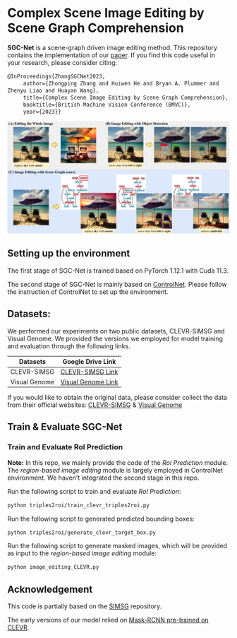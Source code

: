 # Complex Scene Image Editing by Scene Graph Comprehension


**SGC-Net** is a scene-graph driven image editing method. This repository contains the implementation of our [paper](https://arxiv.org/pdf/2203.12849.pdf).
If you find this code useful in your research, please consider citing:

    @InProceedings{ZhangSGCNet2023,
         author={Zhongping Zhang and Huiwen He and Bryan A. Plummer and Zhenyu Liao and Huayan Wang},
         title={Complex Scene Image Editing by Scene Graph Comprehension},
         booktitle={British Machine Vision Conference (BMVC)},
         year={2023}}

<img src="figure_example.png" alt="alt text" style="zoom:80%;" />

## Setting up the environment
The first stage of SGC-Net is trained based on PyTorch 1.12.1 with Cuda 11.3.

The second stage of SGC-Net is mainly based on [ControlNet](https://github.com/lllyasviel/ControlNet). Please follow the instruction of ControlNet to set up the environment.



## Datasets:
We performed our experiments on two public datasets, CLEVR-SIMSG and Visual Genome. We provided the versions we employed for model training and evaluation through the following links.

| Datasets      | Google Drive Link                                                                                          |
|---------------|------------------------------------------------------------------------------------------------------------|
| CLEVR-SIMSG   | [CLEVR-SIMSG Link](https://drive.google.com/drive/folders/1nGbVDBnIS7gasiZQwaRIRa6eAZZBvtCr?usp=sharing)   |
| Visual Genome | [Visual Genome Link](https://drive.google.com/drive/folders/1tcoDWbiqPSvK0OqmDuxOTh9iIhBGf6GZ?usp=sharing) |




If you would like to obtain the original data, please consider collect the data from their official websites:
[CLEVR-SIMSG](https://github.com/he-dhamo/simsg) & [Visual Genome](https://homes.cs.washington.edu/~ranjay/visualgenome/index.html)

## Train & Evaluate SGC-Net
### Train and Evaluate RoI Prediction
**Note:** In this repo, we mainly provide the code of the *RoI Prediction* module. The *region-based image editing* module is largely employed in ControlNet environment. We haven't integrated the second stage in this repo.

Run the following script to train and evaluate *RoI Prediction*:
```sh
python triples2roi/train_clevr_triples2roi.py
```

Run the following script to generated predicted bounding boxes:
```sh
python triples2roi/generate_clevr_target_box.py
```

Run the following script to generate masked images, which will be provided as input to the *region-based image editing* module:
```sh
python image_editing_CLEVR.py
```


## Acknowledgement
This code is partially based on the [SIMSG](https://github.com/he-dhamo/simsg) repository.  

The early versions of our model relied on [Mask-RCNN pre-trained on CLEVR](https://github.com/Zhongping-Zhang/MaskRCNN_for_CLEVR_dataset).

